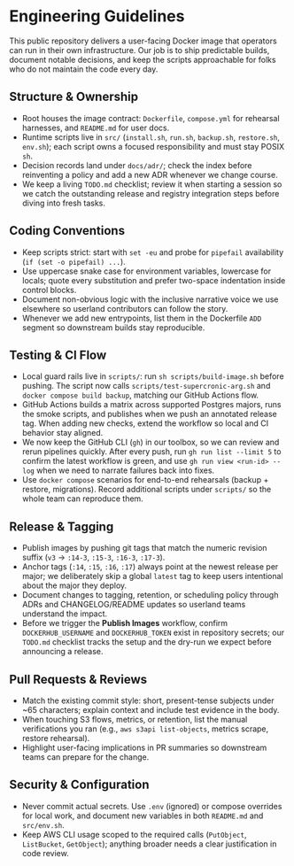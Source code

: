 # Engineering Guidelines

This public repository delivers a user-facing Docker image that operators can run in their own infrastructure. Our job is to
ship predictable builds, document notable decisions, and keep the scripts approachable for folks who do not maintain the
code every day.

## Structure & Ownership
- Root houses the image contract: `Dockerfile`, `compose.yml` for rehearsal harnesses, and `README.md` for user docs.
- Runtime scripts live in `src/` (`install.sh`, `run.sh`, `backup.sh`, `restore.sh`, `env.sh`); each script owns a focused
  responsibility and must stay POSIX `sh`.
- Decision records land under `docs/adr/`; check the index before reinventing a policy and add a new ADR whenever we change
  course.
- We keep a living `TODO.md` checklist; review it when starting a session so we catch the outstanding release and registry
  integration steps before diving into fresh tasks.

## Coding Conventions
- Keep scripts strict: start with `set -eu` and probe for `pipefail` availability (`if (set -o pipefail) ...`).
- Use uppercase snake case for environment variables, lowercase for locals; quote every substitution and prefer two-space
  indentation inside control blocks.
- Document non-obvious logic with the inclusive narrative voice we use elsewhere so userland contributors can follow the
  story.
- Whenever we add new entrypoints, list them in the Dockerfile `ADD` segment so downstream builds stay reproducible.

## Testing & CI Flow
- Local guard rails live in `scripts/`: run `sh scripts/build-image.sh` before pushing. The script now calls
  `scripts/test-supercronic-arg.sh` and `docker compose build backup`, matching our GitHub Actions flow.
- GitHub Actions builds a matrix across supported Postgres majors, runs the smoke scripts, and publishes when we push an
  annotated release tag. When adding new checks, extend the workflow so local and CI behavior stay aligned.
- We now keep the GitHub CLI (`gh`) in our toolbox, so we can review and rerun pipelines quickly. After every push, run
  `gh run list --limit 5` to confirm the latest workflow is green, and use `gh run view <run-id> --log` when we need to
  narrate failures back into fixes.
- Use `docker compose` scenarios for end-to-end rehearsals (backup + restore, migrations). Record additional scripts under
  `scripts/` so the whole team can reproduce them.

## Release & Tagging
- Publish images by pushing git tags that match the numeric revision suffix (`v3` → `:14-3`, `:15-3`, `:16-3`, `:17-3`).
- Anchor tags (`:14`, `:15`, `:16`, `:17`) always point at the newest release per major; we deliberately skip a global
  `latest` tag to keep users intentional about the major they deploy.
- Document changes to tagging, retention, or scheduling policy through ADRs and CHANGELOG/README updates so userland teams
  understand the impact.
- Before we trigger the **Publish Images** workflow, confirm `DOCKERHUB_USERNAME` and `DOCKERHUB_TOKEN` exist in repository
  secrets; our `TODO.md` checklist tracks the setup and the dry-run we expect before announcing a release.

## Pull Requests & Reviews
- Match the existing commit style: short, present-tense subjects under ~65 characters; explain context and include test
  evidence in the body.
- When touching S3 flows, metrics, or retention, list the manual verifications you ran (e.g., `aws s3api list-objects`,
  metrics scrape, restore rehearsal).
- Highlight user-facing implications in PR summaries so downstream teams can prepare for the change.

## Security & Configuration
- Never commit actual secrets. Use `.env` (ignored) or compose overrides for local work, and document new variables in both
  `README.md` and `src/env.sh`.
- Keep AWS CLI usage scoped to the required calls (`PutObject`, `ListBucket`, `GetObject`); anything broader needs a clear
  justification in code review.
